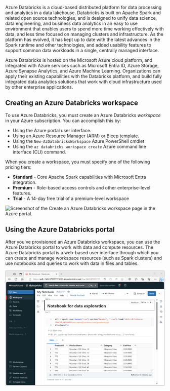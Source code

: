 Azure Databricks is a cloud-based distributed platform for data processing and analytics in a data lakehouse. Databricks is built on Apache Spark and related open source technologies, and is designed to unify data science, data engineering, and business data analytics in an easy to use environment that enables users to spend more time working effectively with data, and less time focused on managing clusters and infrastructure. As the platform has evolved, it has kept up to date with the latest advances in the Spark runtime and other technologies, and added usability features to support common data workloads in a single, centrally managed interface.

Azure Databricks is hosted on the Microsoft Azure cloud platform, and integrated with Azure services such as Microsoft Entra ID, Azure Storage, Azure Synapse Analytics, and Azure Machine Learning. Organizations can apply their existing capabilities with the Databricks platform, and build fully integrated data analytics solutions that work with cloud infrastructure used by other enterprise applications.

## Creating an Azure Databricks workspace

To use Azure Databricks, you must create an Azure Databricks *workspace* in your Azure subscription. You can accomplish this by:

- Using the Azure portal user interface.
- Using an Azure Resource Manager (ARM) or Bicep template.
- Using the `New-AzDatabricksWorkspace` Azure PowerShell cmdlet
- Using the `az databricks workspace create` Azure command line interface (CLI) command.

When you create a workspace, you must specify one of the following pricing tiers:

- **Standard** - Core Apache Spark capabilities with Microsoft Entra integration.
- **Premium** - Role-based access controls and other enterprise-level features.
- **Trial** - A 14-day free trial of a premium-level workspace

![Screenshot of the Create an Azure Databricks workspace page in the Azure portal.](../media/create-workspace.png)

## Using the Azure Databricks portal

After you've provisioned an Azure Databricks workspace, you can use the Azure Databricks portal to work with data and compute resources. The Azure Databricks portal is a web-based user interface through which you can create and manage workspace resources (such as Spark clusters) and use notebooks and queries to work with data in files and tables.

![Screenshot of the Azure Databricks portal.](../media/azure-databricks-portal.png)
